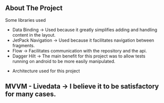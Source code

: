 ## About The Project
Some libraries used

* Data Binding -> Used because it greatly simplifies adding and handling content in the layout.
* JetPack Navigation -> Used because it facilitates navigation between fragments.
* Flow -> Facilitates communication with the repository and the api.
* Dagger Hilt ->  The main benefit for this project was to allow tests running on android to be more easily manipulated.


- Architecture used for this project

## MVVM - Livedata -> I believe it to be satisfactory for many cases.



